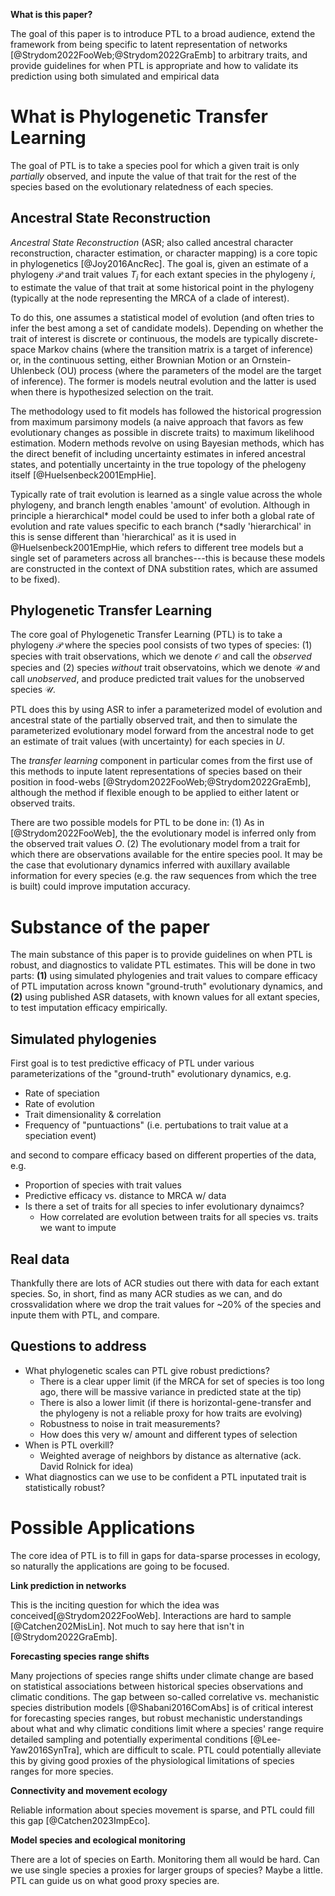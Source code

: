 **What is this paper?**

The goal of this paper is to introduce PTL to a broad audience, extend the
framework from being specific to latent representation of networks 
[@Strydom2022FooWeb;@Strydom2022GraEmb] to arbitrary traits, and provide
guidelines for when PTL is appropriate and how to validate its prediction using
both simulated and empirical data 

# What is Phylogenetic Transfer Learning

The goal of PTL is to take a species pool for which a given trait is only
_partially_ observed, and inpute the value of that trait for the rest of the
species based on the evolutionary relatedness of each species. 

## Ancestral State Reconstruction 

_Ancestral State Reconstruction_ (ASR; also called ancestral character
reconstruction, character estimation, or character mapping) is a core topic in
phylogenetics [@Joy2016AncRec]. The goal is, given an estimate of a phylogeny
$\mathcal{P}$ and trait values $T_i$ for each extant species in the phylogeny
$i$, to estimate the value of that trait at some historical point in the
phylogeny (typically at the node representing the MRCA of a clade of interest).

To do this, one assumes a statistical model of evolution (and often tries to
infer the best among a set of candidate models). Depending on whether the trait
of interest is discrete or continuous, the models are typically discrete-space
Markov chains (where the transition matrix is a target of inference) or, in the
continuous setting, either Brownian Motion or an Ornstein-Uhlenbeck (OU) process
(where the parameters of the model are the target of inference). The former is
models neutral evolution and the latter is used when there is hypothesized
selection on the trait. 

The methodology used to fit models has followed the historical progression from
maximum parsimony models (a naive approach that favors as few evolutionary
changes as possible in discrete traits) to maximum likelihood estimation. Modern
methods revolve on using Bayesian methods, which has the direct benefit of
including uncertainty estimates in infered ancestral states, and potentially
uncertainty in the true topology of the phelogeny itself [@Huelsenbeck2001EmpHie]. 

Typically rate of trait evolution is learned as a single value across the whole
phylogeny, and branch length enables 'amount' of evolution. Although in
principle a hierarchical* model could be used to infer both a global rate of
evolution and rate values specific to each branch (*sadly 'hierarchical' in this
is sense different than 'hierarchical' as it is used in @Huelsenbeck2001EmpHie,
which refers to different tree models but a single set of parameters across all
branches---this is because these models are constructed in the context of DNA
substition rates, which are assumed to be fixed). 

## Phylogenetic Transfer Learning

The core goal of Phylogenetic Transfer Learning (PTL) is to take a phylogeny
$\mathcal{P}$ where the species pool consists of two types of species: (1)
species with trait observations, which we denote $\mathcal{O}$ and call the
_observed_ species and (2) species _without_ trait observatoins, which we denote
$\mathcal{U}$ and call _unobserved_, and produce predicted trait values for the
unobserved species $\mathcal{U}$.

PTL does this by using ASR to infer a parameterized model of evolution and
ancestral state of the partially observed trait, and then to simulate the
parameterized evolutionary model forward from the ancestral node to get an
estimate of trait values (with uncertainty) for each species in $U$.

The _transfer learning_ component in particular comes from the first use of this
methods to inpute latent representations of species based on their position in
food-webs [@Strydom2022FooWeb;@Strydom2022GraEmb], although the method if
flexible enough to be applied to either latent or observed traits. 

There are two possible models for PTL to be done in: (1) As in
[@Strydom2022FooWeb], the the evolutionary model is inferred only from the
observed trait values $O$. (2) The evolutionary model from a trait for
which there are observations available for the entire species pool. It may be
the case that evolutionary dynamics inferred with auxillary available
information for every species (e.g. the raw sequences from which the tree is
built) could improve imputation accuracy. 


# Substance of the paper

The main substance of this paper is to provide guidelines on when PTL is robust,
and diagnostics to validate PTL estimates. This will be done in two parts:
**(1)** using simulated phylogenies and trait values to compare efficacy of PTL
imputation across known "ground-truth" evolutionary dynamics, and **(2)** using
published ASR datasets, with known values for all extant species, to test
imputation efficacy empirically. 

## Simulated phylogenies

First goal is to test predictive efficacy of PTL under various parameterizations
of the "ground-truth" evolutionary dynamics, e.g.
- Rate of speciation
- Rate of evolution
- Trait dimensionality & correlation
- Frequency of "puntuactions" (i.e. pertubations to trait value
at a speciation event)

and second to compare efficacy based on different properties of the data, e.g.
- Proportion of species with trait values
- Predictive efficacy vs. distance to MRCA w/ data
- Is there a set of traits for all species to infer evolutionary dynaimcs?
    - How correlated are evolution between traits for all species vs.
    traits we want to impute

## Real data 

Thankfully there are lots of ACR studies out there with data for each extant
species. So, in short, find as many ACR studies as we can, and do
crossvalidation where we drop the trait values for ~20% of the species and
inpute them with PTL, and compare. 

## Questions to address

- What phylogenetic scales can PTL give robust predictions?
    - There is a clear upper limit (if the MRCA for set of species is too long
      ago, there will be massive variance in predicted state at the tip)
    - There is also a lower limit (if there is horizontal-gene-transfer and the
      phylogeny is not a reliable proxy for how traits are evolving)
    - Robustness to noise in trait measurements?
    - How does this very w/ amount and different types of selection 
- When is PTL overkill?
    - Weighted average of neighbors by distance as alternative (ack. David
      Rolnick for idea) 
- What diagnostics can we use to be confident a PTL inputated trait is
  statistically robust?

# Possible Applications

The core idea of PTL is to fill in gaps for data-sparse processes in ecology, so
naturally the applications are going to be focused.  

**Link prediction in networks**

This is the inciting question for which the idea was
conceived[@Strydom2022FooWeb]. Interactions are hard to sample
[@Catchen202MisLin]. Not much to say here that isn't in [@Strydom2022GraEmb].

**Forecasting species range shifts**

Many projections of species range shifts under climate change are based on
statistical associations between historical species observations and climatic
conditions. The gap between so-called correlative vs. mechanistic species
distribution models [@Shabani2016ComAbs] is of critical interest for forecasting 
species ranges, but robust mechanistic understandings about what and why climatic
conditions limit where a species' range require detailed sampling and
potentially experimental conditions [@Lee-Yaw2016SynTra], which are difficult to scale. PTL could potentially alleviate this by giving good proxies of the
physiological limitations of species ranges for more species. 

**Connectivity and movement ecology**

Reliable information about species movement is sparse, and PTL could fill this gap [@Catchen2023ImpEco].

**Model species and ecological monitoring**

There are a lot of species on Earth. Monitoring them all would be hard.
Can we use single species a proxies for larger groups of species? Maybe a
little. PTL can guide us on what good proxy species are. 